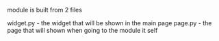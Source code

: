 module is built from 2 files

widget.py - the widget that will be shown in the main page
page.py - the page that will shown when going to the module it self
